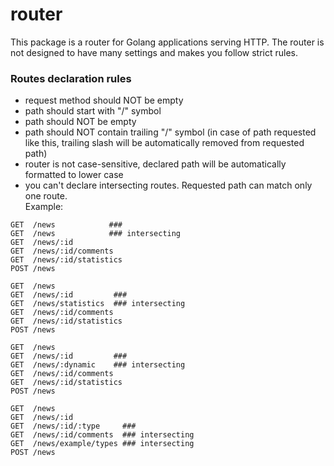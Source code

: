 # router
This package is a router for Golang applications serving HTTP.
The router is not designed to have many settings and makes you follow strict rules.

### Routes declaration rules
- request method should NOT be empty
- path should start with "/" symbol
- path should NOT be empty
- path should NOT contain trailing "/" symbol (in case of path requested like this,
trailing slash will be automatically removed from requested path)
- router is not case-sensitive, declared path will be automatically formatted to lower case
- you can't declare intersecting routes. Requested path can match only one route.  
Example:
```
GET  /news            ###
GET  /news            ### intersecting
GET  /news/:id
GET  /news/:id/comments
GET  /news/:id/statistics
POST /news
```
```
GET  /news
GET  /news/:id         ###
GET  /news/statistics  ### intersecting
GET  /news/:id/comments
GET  /news/:id/statistics
POST /news
```
```
GET  /news
GET  /news/:id         ###
GET  /news/:dynamic    ### intersecting
GET  /news/:id/comments
GET  /news/:id/statistics
POST /news
```
```
GET  /news
GET  /news/:id         
GET  /news/:id/:type     ###
GET  /news/:id/comments  ### intersecting
GET  /news/example/types ### intersecting
POST /news
```